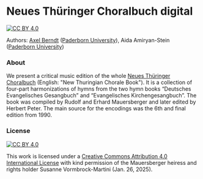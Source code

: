 # Neues Thüringer Choralbuch digital

[![CC BY 4.0][cc-by-image]][cc-by]

Authors: [Axel Berndt](https://github.com/axelberndt) ([Paderborn University](https://www.uni-paderborn.de/person/55565)), Aida Amiryan-Stein ([Paderborn University](https://www.uni-paderborn.de/person/89520))

### About

We present a critical music edition of the whole [Neues Thüringer Choralbuch](https://portal.dnb.de/bookviewer/view/103574578X#page/1/mode/1up) (English: "New Thuringian Chorale Book"). It is a collection of four-part harmonizations of hymns from the two hymn books “Deutsches Evangelisches Gesangbuch” and “Evangelisches Kirchengesangbuch”. The book was compiled by Rudolf and Erhard Mauersberger and later edited by Herbert Peter. The main source for the encodings was the 6th and final edition from 1990.

### License
[![CC BY 4.0][cc-by-shield]][cc-by]

This work is licensed under a [Creative Commons Attribution 4.0 International License][cc-by] with kind permission of the Mauersberger heiress and rights holder Susanne Vormbrock-Martini (Jan. 26, 2025).

[cc-by]: http://creativecommons.org/licenses/by/4.0/
[cc-by-image]: https://i.creativecommons.org/l/by/4.0/88x31.png
[cc-by-shield]: https://img.shields.io/badge/License-CC%20BY%204.0-lightgrey.svg

